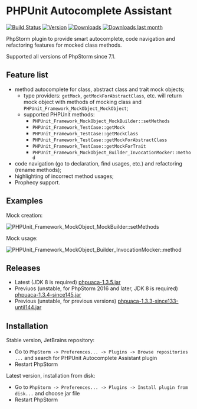 PHPUnit Autocomplete Assistant
==============================

[![Build Status](https://travis-ci.org/Haehnchen/idea-php-phpunit-plugin.svg?branch=master)](https://travis-ci.org/Haehnchen/idea-php-phpunit-plugin)
[![Version](http://phpstorm.espend.de/badge/7722/version)](https://plugins.jetbrains.com/plugin/7722)
[![Downloads](http://phpstorm.espend.de/badge/7722/downloads)](https://plugins.jetbrains.com/plugin/7722)
[![Downloads last month](http://phpstorm.espend.de/badge/7722/last-month)](https://plugins.jetbrains.com/plugin/7722)

PhpStorm plugin to provide smart autocomplete, code navigation and refactoring features for mocked class methods.

Supported all versions of PhpStorm since 7.1.

Feature list
------------

* method autocomplete for class, abstract class and trait mock objects;
  * type providers: `getMock`, `getMockForAbstractClass`, etc. will return mock object with methods of mocking class and `PHPUnit_Framework_MockObject_MockObject`;
  * supported PHPUnit methods:
    * `PHPUnit_Framework_MockObject_MockBuilder::setMethods`
    * `PHPUnit_Framework_TestCase::getMock`
    * `PHPUnit_Framework_TestCase::getMockClass`
    * `PHPUnit_Framework_TestCase::getMockForAbstractClass`
    * `PHPUnit_Framework_TestCase::getMockForTrait`
    * `PHPUnit_Framework_MockObject_Builder_InvocationMocker::method` 
* code navigation (go to declaration, find usages, etc.) and refactoring (rename methods);
* highlighting of incorrect method usages;
* Prophecy support.

Examples
--------
Mock creation:

![PHPUnit_Framework_MockObject_MockBuilder::setMethods](https://raw.githubusercontent.com/maxfilatov/phpuaca/master/img/pmb.png)

Mock usage:

![PHPUnit_Framework_MockObject_Builder_InvocationMocker::method](https://raw.githubusercontent.com/maxfilatov/phpuaca/master/img/pim.png)

Releases
--------
* Latest (JDK 8 is required) [phpuaca-1.3.5.jar](https://github.com/maxfilatov/phpuaca/releases/download/1.3.5/phpuaca-1.3.5.jar)
* Previuos (unstable, for PhpStorm 2016 and later, JDK 8 is required) [phpuaca-1.3.4-since145.jar](https://github.com/maxfilatov/phpuaca/releases/download/1.3.4/phpuaca-1.3.4-since145.jar)
* Previous (unstable, for previous versions) [phpuaca-1.3.3-since133-until144.jar](https://github.com/maxfilatov/phpuaca/releases/download/1.3.4/phpuaca-1.3.3-since133-until144.jar)

Installation
------------
Stable version, JetBrains repository:
* Go to `PhpStorm -> Preferences... -> Plugins -> Browse repositories ...` and search for PHPUnit Autocomplete Assistant plugin
* Restart PhpStorm

Latest version, installation from disk:
* Go to `PhpStorm -> Preferences... -> Plugins -> Install plugin from disk...` and choose jar file
* Restart PhpStorm
